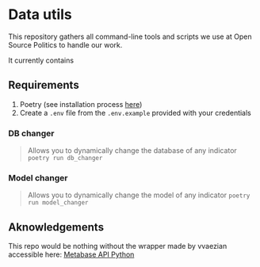 # Data utils
This repository gathers all command-line tools and scripts we use at Open Source Politics to handle our work.

It currently contains 

## Requirements
1. Poetry (see installation process [here](https://python-poetry.org/docs/#installation))
2. Create a `.env` file from the `.env.example` provided with your credentials

### DB changer
> Allows you to dynamically change the database of any indicator
`poetry run db_changer`

### Model changer
> Allows you to dynamically change the model of any indicator
`poetry run model_changer`


## Aknowledgements
This repo would be nothing without the wrapper made by vvaezian accessible here:
[Metabase API Python](https://github.com/vvaezian/metabase_api_python/)